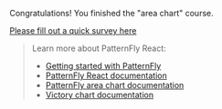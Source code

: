 Congratulations! You finished the "area chart" course.

[Please fill out a quick survey here](https://redhatdg.co1.qualtrics.com/jfe/form/SV_bIRZRHYJyGsKBSt?Module=charts-areachart)

> Learn more about PatternFly React:
>- [Getting started with PatternFly](https://www.patternfly.org/v4/get-started/develop)
>- [PatternFly React documentation](https://www.patternfly.org/v4/components/about-modal)
>- [PatternFly area chart documentation](https://patternfly-react.surge.sh/patternfly-4/charts/chartarea/)
>- [Victory chart documentation](https://formidable.com/open-source/victory/docs/victory-chart/)
